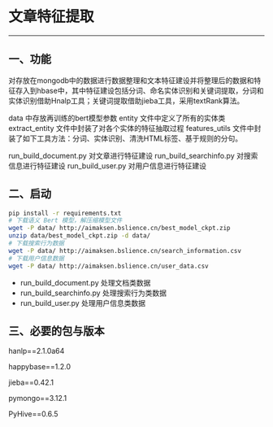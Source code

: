 # 文章特征提取

------

## 一、功能

对存放在mongodb中的数据进行数据整理和文本特征建设并将整理后的数据和特征存入到hbase中，其中特征建设包括分词、命名实体识别和关键词提取，分词和实体识别借助Hnalp工具；关键词提取借助jieba工具，采用textRank算法。

data 中存放再训练的bert模型参数
entity 文件中定义了所有的实体类
extract_entity 文件中封装了对各个实体的特征抽取过程
features_utils 文件中封装了如下工具方法：分词、实体识别、清洗HTML标签、基于规则的分句。

run_build_document.py 对文章进行特征建设
run_build_searchinfo.py 对搜索信息进行特征建设
run_build_user.py 对用户信息进行特征建设

## 二、启动
```bash
pip install -r requirements.txt
# 下载语义 Bert 模型，解压缩模型文件
wget -P data/ http://aimaksen.bslience.cn/best_model_ckpt.zip
unzip data/best_model_ckpt.zip -d data/
# 下载搜索行为数据
wget -P data/ http://aimaksen.bslience.cn/search_information.csv
# 下载用户信息数据
wget -P data/ http://aimaksen.bslience.cn/user_data.csv
```

* run_build_document.py 处理文档类数据
* run_build_searchinfo.py 处理搜索行为类数据
* run_build_user.py 处理用户信息类数据

## 三、必要的包与版本

hanlp==2.1.0a64

happybase==1.2.0

jieba==0.42.1

pymongo==3.12.1

PyHive==0.6.5
